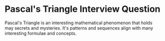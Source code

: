 # Pascal's Triangle Interview Question

Pascal's Triangle is an interesting mathematical phenomenon that holds may secrets and mysteries. It's patterns and sequences align with many interesting formulae and concepts.